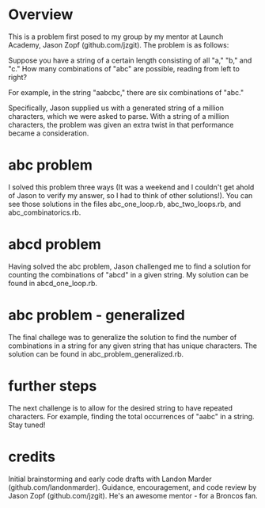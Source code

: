 Overview
=======

This is a problem first posed to my group by my mentor at Launch Academy, Jason Zopf (github.com/jzgit). The problem is as follows:

Suppose you have a string of a certain length consisting of all "a," "b," and "c." How many combinations of "abc" are possible, reading from left to right?

For example, in the string "aabcbc," there are six combinations of "abc." 

Specifically, Jason supplied us with a generated string of a million characters, which we were asked to parse. With a string of a million characters, the problem was given an extra twist in that performance became a consideration.

abc problem
=======

I solved this problem three ways (It was a weekend and I couldn't get ahold of Jason to verify my answer, so I had to think of other solutions!). You can see those solutions in the files abc_one_loop.rb, abc_two_loops.rb, and abc_combinatorics.rb.

abcd problem
=======

Having solved the abc problem, Jason challenged me to find a solution for counting the combinations of "abcd" in a given string. My solution can be found in abcd_one_loop.rb.

abc problem - generalized
=======

The final challege was to generalize the solution to find the number of combinations in a string for any given string that has unique characters. The solution can be found in abc_problem_generalized.rb.

further steps
=======
The next challenge is to allow for the desired string to have repeated characters. For example, finding the total occurrences of "aabc" in a string. Stay tuned!


credits
=======
Initial brainstorming and early code drafts with Landon Marder (github.com/landonmarder).
Guidance, encouragement, and code review by Jason Zopf (github.com/jzgit). He's an awesome mentor - for a Broncos fan.
